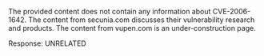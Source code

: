 The provided content does not contain any information about CVE-2006-1642. The content from secunia.com discusses their vulnerability research and products. The content from vupen.com is an under-construction page.

Response: UNRELATED